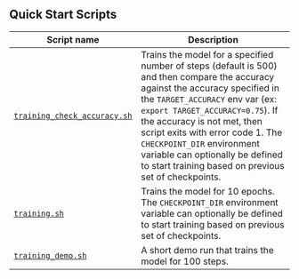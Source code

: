 <!--- 40. Quick Start Scripts -->
## Quick Start Scripts

| Script name | Description |
|-------------|-------------|
| [`training_check_accuracy.sh`](/quickstart/recommendation/tensorflow/wide_deep_large_ds/training/cpu/training_check_accuracy.sh) | Trains the model for a specified number of steps (default is 500) and then compare the accuracy against the accuracy specified in the `TARGET_ACCURACY` env var (ex: `export TARGET_ACCURACY=0.75`). If the accuracy is not met, then script exits with error code 1. The `CHECKPOINT_DIR` environment variable can optionally be defined to start training based on previous set of checkpoints. |
| [`training.sh`](/quickstart/recommendation/tensorflow/wide_deep_large_ds/training/cpu/training.sh) | Trains the model for 10 epochs. The `CHECKPOINT_DIR` environment variable can optionally be defined to start training based on previous set of checkpoints. |
| [`training_demo.sh`](/quickstart/recommendation/tensorflow/wide_deep_large_ds/training/cpu/training_demo.sh) | A short demo run that trains the model for 100 steps. |
